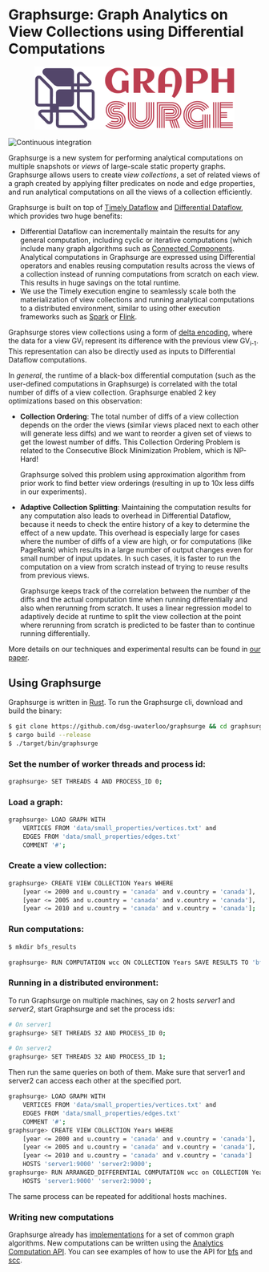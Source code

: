 # Graphsurge: Graph Analytics on View Collections using Differential Computations

<p align="center">
  <img width="400" src="logo.png?raw=true">
</p>

![Continuous integration](https://github.com/dsg-uwaterloo/graphsurge/workflows/CI/badge.svg)

Graphsurge is a new system for performing analytical computations on multiple snapshots or _views_ 
of large-scale static property graphs. Graphsurge allows users to create _view collections_, a set 
of related views of a graph created by applying filter predicates on node and edge properties, and
run analytical computations on all the views of a collection efficiently.

Graphsurge is built on top of [Timely Dataflow](https://github.com/TimelyDataflow/timely-dataflow) 
and [Differential Dataflow](https://github.com/TimelyDataflow/differential-dataflow), which provides
two huge benefits:
* Differential Dataflow can incrementally maintain the results for any general computation, including
cyclic or iterative computations (which include many graph algorithms such as 
[Connected Components](https://en.wikipedia.org/wiki/Component_(graph_theory)). Analytical 
computations in Graphsurge are expressed using Differential operators and enables reusing 
computation results across the views of a collection instead of running computations from scratch
on each view. This results in huge savings on the total runtime.
* We use the Timely execution engine to seamlessly scale both the materialization of view
collections and running analytical computations to a distributed environment, similar to using 
other execution frameworks such as [Spark](https://spark.apache.org) or 
[Flink](https://flink.apache.org). 

Graphsurge stores view collections using a form of [delta encoding](https://en.wikipedia.org/wiki/Delta_encoding),
where the data for a view GV<sub>i</sub> represent its difference with the previous view GV<sub>i-1</sub>.
This representation can also be directly used as inputs to Differential Dataflow computations.

In _general_, the runtime of a black-box differential computation (such as the 
user-defined computations in Graphsurge) is correlated with the total number of diffs of a view 
collection. Graphsurge enabled 2 key optimizations based on this observation:
* **Collection Ordering**: The total number of diffs of a view collection depends on the order the
 views (similar views placed next to each other will generate less diffs) and we want to reorder 
 a given set of views to get the lowest number of diffs. This Collection Ordering Problem is related
 to the Consecutive Block Minimization Problem, which is NP-Hard!
 
  Graphsurge solved this problem using approximation algorithm from prior work to find better view orderings (resulting in up to 10x
  less diffs in our experiments).

* **Adaptive Collection Splitting**: Maintaining the computation results for any computation also
leads to overhead in Differential Dataflow, because it needs to check the entire history of a 
key to determine the effect of a new update. This overhead is especially large for cases where the 
number of diffs of a view are high, or for computations (like PageRank) which results 
in a large number of output changes even for small number of input updates. In such cases, it is 
faster to run the computation on a view from scratch instead of trying to reuse results from 
previous views.

  Graphsurge keeps track of the correlation between the number of the diffs and the 
  actual computation time when running differentially and also when rerunning from scratch. It uses
  a linear regression model to adaptively decide at runtime to split the view collection at the 
  point where rerunning from scratch is predicted to be faster than to continue running
  differentially.

More details on our techniques and experimental results can be found in [our paper](https://arxiv.org/abs/).

## Using Graphsurge

Graphsurge is written in [Rust](https://www.rust-lang.org). To run the Graphsurge cli, download and build 
the binary:

```bash
$ git clone https://github.com/dsg-uwaterloo/graphsurge && cd graphsurge
$ cargo build --release
$ ./target/bin/graphsurge
```

### Set the number of worker threads and process id:
```bash
graphsurge> SET THREADS 4 AND PROCESS_ID 0;
```

### Load a graph:
```bash
graphsurge> LOAD GRAPH WITH
    VERTICES FROM 'data/small_properties/vertices.txt' and
    EDGES FROM 'data/small_properties/edges.txt'
    COMMENT '#';
```
### Create a view collection:
```bash
graphsurge> CREATE VIEW COLLECTION Years WHERE
    [year <= 2000 and u.country = 'canada' and v.country = 'canada'],
    [year <= 2005 and u.country = 'canada' and v.country = 'canada'],
    [year <= 2010 and u.country = 'canada' and v.country = 'canada'];
```

### Run computations:
```bash
$ mkdir bfs_results
```
```bash
graphsurge> RUN COMPUTATION wcc ON COLLECTION Years SAVE RESULTS TO 'bfs_results';
```

### Running in a distributed environment:

To run Graphsurge on multiple machines, say on 2 hosts _server1_ and _server2_, start
Graphsurge and set the process ids:

```bash
# On server1
graphsurge> SET THREADS 32 AND PROCESS_ID 0;
```

```bash
# On server2
graphsurge> SET THREADS 32 AND PROCESS_ID 1;
```

Then run the same queries on both of them. Make sure that server1 and server2
can access each other at the specified port.

```bash
graphsurge> LOAD GRAPH WITH
    VERTICES FROM 'data/small_properties/vertices.txt' and
    EDGES FROM 'data/small_properties/edges.txt'
    COMMENT '#';
graphsurge> CREATE VIEW COLLECTION Years WHERE
    [year <= 2000 and u.country = 'canada' and v.country = 'canada'],
    [year <= 2005 and u.country = 'canada' and v.country = 'canada'],
    [year <= 2010 and u.country = 'canada' and v.country = 'canada']
    HOSTS 'server1:9000' 'server2:9000';
graphsurge> RUN ARRANGED_DIFFERENTIAL COMPUTATION wcc on COLLECTION Years
    HOSTS 'server1:9000' 'server2:9000';
```

The same process can be repeated for additional hosts machines.

### Writing new computations
Graphsurge already has [implementations](src/computations/builder.rs#L45)
for a set of common graph algorithms. New computations can be written using the [Analytics 
Computation API](gs_analytics_api/src). You can see examples of how to use the API for 
[bfs](src/computations/bfs) and [scc](src/computations/scc).
